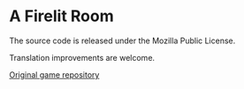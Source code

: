 # A Firelit Room
The source code is released under the Mozilla Public License.

Translation improvements are welcome.

[Original game repository](https://github.com/doublespeakgames/adarkroom)